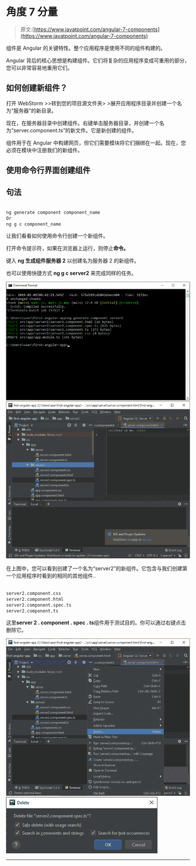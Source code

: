 # 角度 7 分量

> 原文:[https://www.javatpoint.com/angular-7-components](https://www.javatpoint.com/angular-7-components)

组件是 Angular 的关键特性。整个应用程序是使用不同的组件构建的。

Angular 背后的核心思想是构建组件。它们将复杂的应用程序变成可重用的部分，您可以非常容易地重用它们。

## 如何创建新组件？

打开 WebStorm >>转到您的项目源文件夹> >展开应用程序目录并创建一个名为“服务器”的新目录。

现在，在服务器目录中创建组件。右键单击服务器目录，并创建一个名为“server.component.ts”的新文件。它是新创建的组件。

组件用于在 Angular 中构建网页，但它们需要模块将它们捆绑在一起。现在，您必须在模块中注册我们的新组件。

## 使用命令行界面创建组件

## 句法

```

ng generate component component_name
Or
ng g c component_name

```

让我们看看如何使用命令行创建一个新组件。

打开命令提示符，如果在浏览器上运行，则停止**命令。**

键入 **ng 生成组件服务器 2** 以创建名为服务器 2 的新组件。

也可以使用快捷方式 **ng g c server2** 来完成同样的任务。

![Angular 7 Components](img/1bccf4c423c9c52e11dba32dba963910.png)
![Angular 7 Components](img/decf843b9ef5c2bf82a64195a89302e7.png)

在上图中，您可以看到创建了一个名为“server2”的新组件。它包含与我们创建第一个应用程序时看到的相同的其他组件..

```

server2.component.css
server2.component.html
server2.component.spec.ts
server2.component.ts

```

这里**server 2 . component . spec . ts**组件用于测试目的。你可以通过右键点击删除它。

![Angular 7 Components](img/5556decb5259a06f41a7521f6bce3396.png)
![Angular 7 Components](img/dd83319a70811f7f408441df90030f10.png)

* * *